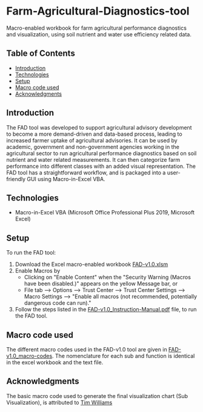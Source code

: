 # Farm-Agricultural-Diagnostics-tool
Macro-enabled workbook for farm agricultural performance diagnostics and visualization, using soil nutrient and water use efficiency related data.

## Table of Contents
- [Introduction](#introduction)
- [Technologies](#technologies)
- [Setup](#setup)
- [Macro code used](#macro-code-used)
- [Acknowledgments](#acknowledgments)

## Introduction
The FAD tool was developed to support agricultural advisory development to become a more demand-driven and data-based process, leading to increased farmer uptake of agricultural advisories. It can be used by academic, government and non-government agencies working in the agricultural sector to run agricultural performance diagnostics based on soil nutrient and water related measurements. It can then categorize farm performance into different classes with an added visual representation. The FAD tool has a straightforward workflow, and is packaged into a user-friendly GUI using Macro-in-Excel VBA. 

## Technologies
- Macro-in-Excel VBA (Microsoft Office Professional Plus 2019, Microsoft Excel)

## Setup
To run the FAD tool: 
1. Download the Excel macro-enabled workbook [FAD-v1.0.xlsm](/FAD-v1.0.xlsm)
2. Enable Macros by 
    - Clicking on "Enable Content" when the "Security Warning (Macros have been disabled.)" appears on the yellow Message bar, or 
    - File tab --> Options --> Trust Center --> Trust Center Settings --> Macro Settings --> "Enable all macros (not recommended, potentially dangerous code can run)."
3. Follow the steps listed in the [FAD-v1.0_Instruction-Manual.pdf](/FAD-v1.0_Instruction-Manual.pdf) file, to run the FAD tool.

## Macro code used
The different macro codes used in the FAD-v1.0 tool are given in [FAD-v1.0_macro-codes](/FAD-v1.0_macro-codes). The nomenclature for each sub and function is identical in the excel workbook and the text file.

## Acknowledgments
The basic macro code used to generate the final visualization chart (Sub Visualization), is attributed to [Tim Williams](https://stackoverflow.com/a/68414093/459088)

